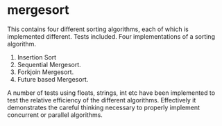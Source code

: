 # mergesort
This contains four different sorting algorithms, each of which is implemented different. Tests included.
Four implementations of a sorting algorithm.
1. Insertion Sort
2. Sequential Mergesort.
3. Forkjoin Mergesort.
4. Future based Mergesort.

A number of tests using floats, strings, int etc have been implemented to test the relative efficiency of the different algorithms.
Effectively it demonstrates the careful thinking necessary to properly implement concurrent or parallel algorithms.
